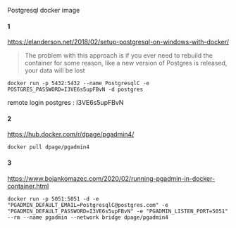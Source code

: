 Postgresql docker image

#### 1
https://elanderson.net/2018/02/setup-postgresql-on-windows-with-docker/
> The problem with this approach is if you ever need to rebuild the container for some reason, like a new version of Postgres is released, your data will be lost

`docker run -p 5432:5432 --name PostgresqlC -e POSTGRES_PASSWORD=I3VE6s5upFBvN -d postgres`

remote login postgres : I3VE6s5upFBvN

#### 2
https://hub.docker.com/r/dpage/pgadmin4/

`docker pull dpage/pgadmin4`

#### 3
https://www.bojankomazec.com/2020/02/running-pgadmin-in-docker-container.html

`docker run -p 5051:5051 -d -e "PGADMIN_DEFAULT_EMAIL=PostgresqlC@postgres.com" -e "PGADMIN_DEFAULT_PASSWORD=I3VE6s5upFBvN" -e "PGADMIN_LISTEN_PORT=5051" --rm --name pgadmin --network bridge dpage/pgadmin4`
